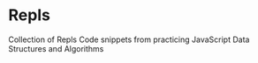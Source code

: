 # Repls
Collection of Repls
Code snippets from practicing JavaScript Data Structures and Algorithms
